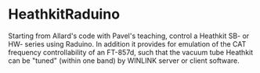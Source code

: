 # HeathkitRaduino
Starting from Allard's code with Pavel's teaching, control a Heathkit SB- or HW- series using Raduino.   In addition it provides for emulation of the CAT frequency controllability of an FT-857d, such that the vacuum tube Heathkit can be "tuned"  (within one band) by WINLINK server or client software.  

